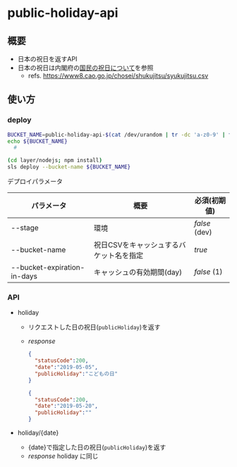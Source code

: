 # public-holiday-api

## 概要

- 日本の祝日を返すAPI
- 日本の祝日は内閣府の[国民の祝日について](https://www8.cao.go.jp/chosei/shukujitsu/gaiyou.html)を参照
  - refs. https://www8.cao.go.jp/chosei/shukujitsu/syukujitsu.csv

## 使い方

### deploy

```sh
BUCKET_NAME=public-holiday-api-$(cat /dev/urandom | tr -dc 'a-z0-9' | fold -w 16 | head -n 1)
echo ${BUCKET_NAME}
  #

(cd layer/nodejs; npm install)
sls deploy --bucket-name ${BUCKET_NAME}
```

デプロイパラメータ

|パラメータ|概要|必須(初期値)|
|--|--|--|
|--stage|環境|_false_ (dev)|
|--bucket-name|祝日CSVをキャッシュするバケット名を指定|_true_|
|--bucket-expiration-in-days|キャッシュの有効期間(day)|_false_ (1)|

### API

- holiday
  - リクエストした日の祝日(`publicHoliday`)を返す
  - _response_
    ```json
    {
      "statusCode":200,
      "date":"2019-05-05",
      "publicHoliday":"こどもの日"
    }
    ```

    ```json
    {
      "statusCode":200,
      "date":"2019-05-20",
      "publicHoliday":""
    }
    ```

- holiday/{date}
  - {date}で指定した日の祝日(`publicHoliday`)を返す
  - _response_
    holiday に同じ

